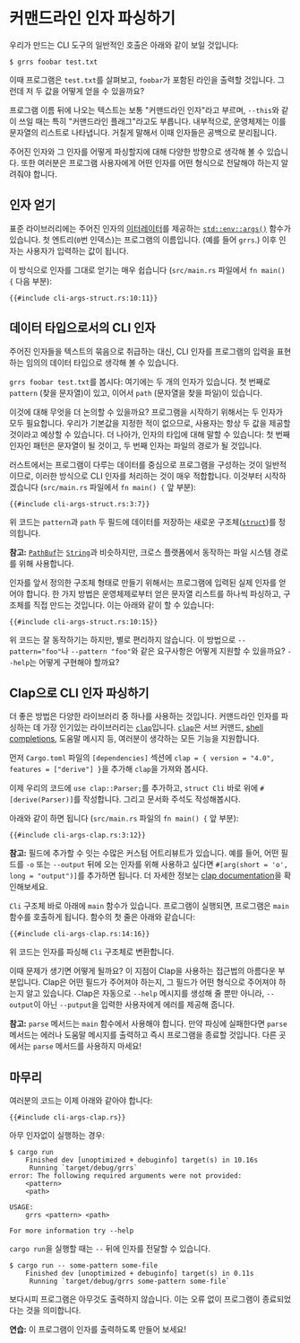 # 커맨드라인 인자 파싱하기

우리가 만드는 CLI 도구의 일반적인 호출은 아래와 같이 보일 것입니다:

```console
$ grrs foobar test.txt
```

이때 프로그램은 `test.txt`를 살펴보고,
`foobar`가 포함된 라인을 출력할 것입니다.
그런데 저 두 값을 어떻게 얻을 수 있을까요?

프로그램 이름 뒤에 나오는 텍스트는 보통
"커맨드라인 인자"라고 부르며,
`--this`와 같이 쓰일 때는 특히 "커맨드라인 플래그"라고도 부릅니다.
내부적으로, 운영체제는 이를 문자열의 리스트로 나타냅니다.
거칠게 말해서 이때 인자들은 공백으로 분리됩니다.

주어진 인자와 그 인자를 어떻게 파싱할지에 대해
다양한 방향으로 생각해 볼 수 있습니다.
또한 여러분은 프로그램 사용자에게
어떤 인자를 어떤 형식으로 전달해야 하는지 알려줘야 합니다.

## 인자 얻기

표준 라이브러리에는 주어진 인자의 [이터레이터]를 제공하는
[`std::env::args()`] 함수가 있습니다.
첫 엔트리(`0`번 인덱스)는 프로그램의 이름입니다. (예를 들어 `grrs`.)
이후 인자는 사용자가 입력하는 값이 됩니다.

[`std::env::args()`]: https://doc.rust-lang.org/1.39.0/std/env/fn.args.html
[이터레이터]: https://doc.rust-lang.org/1.39.0/std/iter/index.html

이 방식으로 인자를 그대로 얻기는 매우 쉽습니다 (`src/main.rs` 파일에서 `fn main() {` 다음 부분):

```rust,ignore
{{#include cli-args-struct.rs:10:11}}
```

## 데이터 타입으로서의 CLI 인자

주어진 인자들을 텍스트의 묶음으로 취급하는 대신,
CLI 인자를 프로그램의 입력을 표현하는
임의의 데이터 타입으로 생각해 볼 수 있습니다.

`grrs foobar test.txt`를 봅시다:
여기에는 두 개의 인자가 있습니다.
첫 번째로 `pattern` (찾을 문자열)이 있고,
이어서 `path` (문자열을 찾을 파일)이 있습니다.

이것에 대해 무엇을 더 논의할 수 있을까요?
프로그램을 시작하기 위해서는 두 인자가 모두 필요합니다.
우리가 기본값을 지정한 적이 없으므로,
사용자는 항상 두 값을 제공할 것이라고 예상할 수 있습니다.
더 나아가, 인자의 타입에 대해 말할 수 있습니다:
첫 번째 인자인 패턴은 문자열이 될 것이고,
두 번째 인자는 파일의 경로가 될 것입니다.

러스트에서는 프로그램이 다루는 데이터를 중심으로 프로그램을 구성하는 것이 일반적이므로,
이러한 방식으로 CLI 인자를 처리하는 것이 매우 적합합니다.
이것부터 시작하겠습니다 (`src/main.rs` 파일에서 `fn main() {` 앞 부분):

```rust,ignore
{{#include cli-args-struct.rs:3:7}}
```

위 코드는 `pattern`과 `path` 두 필드에 데이터를 저장하는
새로운 구조체([`struct`])를 정의힙니다.

[`struct`]: https://doc.rust-lang.org/1.39.0/book/ch05-00-structs.html

<aside>

**참고:**
[`PathBuf`]는 [`String`]과 비슷하지만, 크로스 플랫폼에서 동작하는 파일 시스템 경로를 위해 사용합니다.

[`PathBuf`]: https://doc.rust-lang.org/1.39.0/std/path/struct.PathBuf.html
[`String`]: https://doc.rust-lang.org/1.39.0/std/string/struct.String.html

</aside>

인자를 앞서 정의한 구조체 형태로 만들기 위해서는 프로그램에 입력된 실제 인자를 얻어야 합니다.
한 가지 방법은 운영체제로부터 얻은 문자열 리스트를 하나씩 파싱하고, 구조체를 직접 만드는 것입니다.
이는 아래와 같이 할 수 있습니다:

```rust,ignore
{{#include cli-args-struct.rs:10:15}}
```

위 코드는 잘 동작하기는 하지만, 별로 편리하지 않습니다.
이 방법으로 `--pattern="foo"`나 `--pattern "foo"`와 같은 요구사항은 어떻게 지원할 수 있을까요?
`--help`는 어떻게 구현해야 할까요?

## Clap으로 CLI 인자 파싱하기

더 좋은 방법은 다양한 라이브러리 중 하나를 사용하는 것입니다.
커맨드라인 인자를 파싱하는 데 가장 인기있는 라이브러리는
[`clap`]입니다.
[`clap`]은 서브 커맨드, [shell completions], 도움말 메시지 등,
여러분이 생각하는 모든 기능을 지원합니다.

[`clap`]: https://docs.rs/clap/
[shell completions]: https://docs.rs/clap_complete/

먼저 `Cargo.toml` 파일의 `[dependencies]` 섹션에
`clap = { version = "4.0", features = ["derive"] }`을 추가해
`clap`을 가져와 봅시다.

이제 우리의 코드에 `use clap::Parser;`를 추가하고,
`struct Cli` 바로 위에 `#[derive(Parser)]`를 작성합니다.
그리고 문서화 주석도 작성해봅시다.

아래와 같이 하면 됩니다 (`src/main.rs` 파일의 `fn main() {` 앞 부분):

```rust,ignore
{{#include cli-args-clap.rs:3:12}}
```

<aside class="node">

**참고:**
필드에 추가할 수 잇는 수많은 커스텀 어트리뷰트가 있습니다.
예를 들어, 어떤 필드를 `-o` 또는 `--output` 뒤에 오는 인자를 위해 사용하고 싶다면
`#[arg(short = 'o', long = "output")]`를 추가하면 됩니다.
더 자세한 정보는 [clap documentation][`clap`]을 확인해보세요.

</aside>

`Cli` 구조체 바로 아래에 `main` 함수가 있습니다.
프로그램이 실행되면, 프로그램은 `main` 함수를 호출하게 됩니다.
함수의 첫 줄은 아래와 같습니다:

```rust,ignore
{{#include cli-args-clap.rs:14:16}}
```

위 코드는 인자를 파싱해 `Cli` 구조체로 변환합니다.

이때 문제가 생기면 어떻게 될까요?
이 지점이 Clap을 사용하는 접근법의 아름다운 부분입니다.
Clap은 어떤 필드가 주어져야 하는지,
그 필드가 어떤 형식으로 주어져야 하는지 알고 있습니다.
Clap은 자동으로 `--help` 메시지를 생성해 줄 뿐만 아니라,
`--output`이 아닌 `--putput`을 입력한 사용자에게
에러를 제공해 줍니다.

<aside class="note">

**참고:**
`parse` 메서드는 `main` 함수에서 사용해야 합니다.
만약 파싱에 실패한다면 `parse` 메서드는 에러나 도움말 메시지를 출력하고
즉시 프로그램을 종료할 것입니다.
다른 곳에서는 `parse` 메서드를 사용하지 마세요!

</aside>

## 마무리

여러분의 코드는 이제 아래와 같아야 합니다:

```rust,ignore
{{#include cli-args-clap.rs}}
```

아무 인자없이 실행하는 경우:

```console
$ cargo run
    Finished dev [unoptimized + debuginfo] target(s) in 10.16s
     Running `target/debug/grrs`
error: The following required arguments were not provided:
    <pattern>
    <path>

USAGE:
    grrs <pattern> <path>

For more information try --help
```

`cargo run`을 실행할 때는 `--` 뒤에 인자를 전달할 수 있습니다.

```console
$ cargo run -- some-pattern some-file
    Finished dev [unoptimized + debuginfo] target(s) in 0.11s
     Running `target/debug/grrs some-pattern some-file`
```

보다시피 프로그램은 아무것도 출력하지 않습니다.
이는 오류 없이 프로그램이 종료되었다는 것을 의미합니다.

<aside class="exercise">

**연습:**
이 프로그램이 인자를 출력하도록 만들어 보세요!

</aside>
